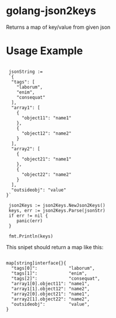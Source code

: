 # golang-json2keys
Returns a map of key/value from given json

# Usage Example

```golang 
 
 jsonString := 
 `{
  "tags": [
    "laborum",
    "enim",
    "consequat"
  ],
  "array1": [
    {
      "object11": "name1"
    },
    {
      "object12": "name2"
    }
  ],
  "array2": [
    {
      "object21": "name1"
    },
    {
      "object22": "name2"
    }
  ],
  "outsideobj": "value"
}`
 
 json2Keys := json2Keys.NewJson2Keys()
 keys, err := json2Keys.Parse(jsonStr)
 if err != nil {
    panic(err)
 }
 
 fmt.Println(keys)

```

This snipet should return a map like this:
```golang

map[string]interface{}{
  "tags[0]":            "laborum",
  "tags[1]":            "enim",
  "tags[2]":            "consequat",
  "array1[0].object11": "name1",
  "array1[1].object12": "name2",
  "array2[0].object21": "name1",
  "array2[1].object22": "name2",
  "outsideobj":         "value",
}
```


